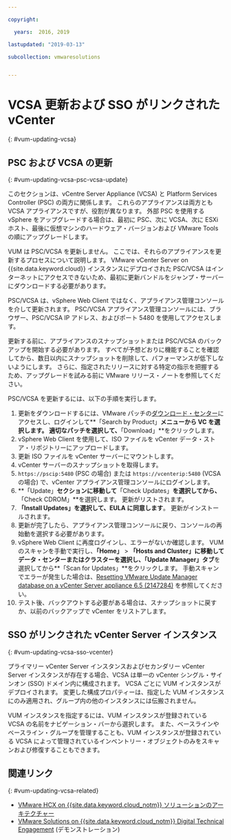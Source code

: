 ```yaml
---

copyright:

  years:  2016, 2019

lastupdated: "2019-03-13"

subcollection: vmwaresolutions


---
```


# VCSA 更新および SSO がリンクされた vCenter
{: #vum-updating-vcsa}

## PSC および VCSA の更新
{: #vum-updating-vcsa-psc-vcsa-update}

このセクションは、vCentre Server Appliance (VCSA) と Platform Services Controller (PSC) の両方に関係します。 これらのアプライアンスは両方とも VCSA アプライアンスですが、役割が異なります。 外部 PSC を使用する vSphere をアップグレードする場合は、最初に PSC、次に VCSA、次に ESXi ホスト、最後に仮想マシンのハードウェア・バージョンおよび VMware Tools の順にアップグレードします。

VUM は PSC/VCSA を更新しません。 ここでは、それらのアプライアンスを更新するプロセスについて説明します。 VMware vCenter Server on {{site.data.keyword.cloud}} インスタンスにデプロイされた PSC/VCSA はインターネットにアクセスできないため、最初に更新バンドルをジャンプ・サーバーにダウンロードする必要があります。

PSC/VCSA は、vSphere Web Client ではなく、アプライアンス管理コンソールを介して更新されます。 PSC/VCSA アプライアンス管理コンソールには、ブラウザー、PSC/VCSA IP アドレス、およびポート 5480 を使用してアクセスします。

更新する前に、アプライアンスのスナップショットまたは PSC/VCSA のバックアップを開始する必要があります。 すべてが予想どおりに機能することを確認してから、数日以内にスナップショットを削除して、パフォーマンスが低下しないようにします。 さらに、指定されたリリースに対する特定の指示を把握するため、アップグレードを試みる前に VMware リリース・ノートを参照してください。

PSC/VCSA を更新するには、以下の手順を実行します。
1. 更新をダウンロードするには、VMware パッチの[ダウンロード・センター](https://my.vmware.com/group/vmware/patch#search)にアクセスし、ログインして**「Search by Product」**メニューから VC を選択します。 適切なパッチを選択して、**「Download」**をクリックします。
2. vSphere Web Client を使用して、ISO ファイルを vCenter データ・ストア・リポジトリーにアップロードします。
3. 更新 ISO ファイルを vCenter サーバーにマウントします。
4. vCenter サーバーのスナップショットを取得します。
5. `https://pscip:5480` (PSC の場合) または `https://vcenterip:5480` (VCSA の場合) で、vCenter アプライアンス管理コンソールにログインします。
6. **「Update」**セクションに移動して**「Check Updates」**を選択してから、**「Check CDROM」**を選択します。 更新がリストされます。
7. **「Install Updates」**を選択して、EULA に**同意します**。 更新がインストールされます。
8. 更新が完了したら、アプライアンス管理コンソールに戻り、コンソールの再始動を選択する必要があります。
9. vSphere Web Client に再度ログインし、エラーがないか確認します。 VUM のスキャンを手動で実行し、**「Home」** > **「Hosts and Cluster」**に移動してデータ・センターまたはクラスターを選択し、**「Update Manager」タブ**を選択してから**「Scan for Updates」**をクリックします。 手動スキャンでエラーが発生した場合は、[Resetting VMware Update Manager database on a vCenter Server appliance 6.5 (2147284)](https://kb.vmware.com/s/article/2147284) を参照してください。
10. テスト後、バックアウトする必要がある場合は、スナップショットに戻すか、以前のバックアップで vCenter をリストアします。

## SSO がリンクされた vCenter Server インスタンス
{: #vum-updating-vcsa-sso-vcenter}

プライマリー vCenter Server インスタンスおよびセカンダリー vCenter Server インスタンスが存在する場合、VCSA は単一の vCenter シングル・サインオン (SSO) ドメイン内に構成されます。 VCSA ごとに VUM インスタンスがデプロイされます。 変更した構成プロパティーは、指定した VUM インスタンスにのみ適用され、グループ内の他のインスタンスには伝搬されません。

VUM インスタンスを指定するには、VUM インスタンスが登録されている VCSA の名前をナビゲーション・バーから選択します。 また、ベースラインやベースライン・グループを管理することも、VUM インスタンスが登録されている VCSA によって管理されているインベントリー・オブジェクトのみをスキャンおよび修復することもできます。

## 関連リンク
{: #vum-updating-vcsa-related}

* [VMware HCX on {{site.data.keyword.cloud_notm}} ソリューションのアーキテクチャー](/docs/services/vmwaresolutions/services?topic=vmware-solutions-hcx-archi-intro#hcx-archi-intro)
* [VMware Solutions on {{site.data.keyword.cloud_notm}} Digital Technical Engagement](https://ibm-dte.mybluemix.net/ibm-vmware) (デモンストレーション)
